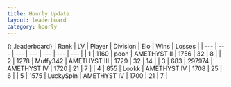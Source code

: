 ```yaml
---
title: Hourly Update
layout: leaderboard
category: hourly
---
```


{: .leaderboard}
| Rank | LV | Player | Division | Elo | Wins | Losses |
| --- | --- | --- | --- | --- | --- | --- |
| <span data-change="0">1</span> | 1160 | <span title="ID: 540690">poon</span> | AMETHYST II | <span data-change="0">1756</span> | <span data-change="0">32</span> | <span data-change="0">8</span> |
| <span data-change="0">2</span> | 1278 | <span title="ID: 720567">Muffy342</span> | AMETHYST III | <span data-change="0">1729</span> | <span data-change="0">32</span> | <span data-change="0">14</span> |
| <span data-change="0">3</span> | 683 | <span title="ID: 544038">297974</span> | AMETHYST IV | <span data-change="7">1720</span> | <span data-change="2">21</span> | <span data-change="1">7</span> |
| <span data-change="0">4</span> | 855 | <span title="ID: 675058">Lookk</span> | AMETHYST IV | <span data-change="6">1708</span> | <span data-change="4">25</span> | <span data-change="2">6</span> |
| <span data-change="0">5</span> | 1575 | <span title="ID: 498412">LuckySpin</span> | AMETHYST IV | <span data-change="0">1700</span> | <span data-change="0">21</span> | <span data-change="0">7</span> |